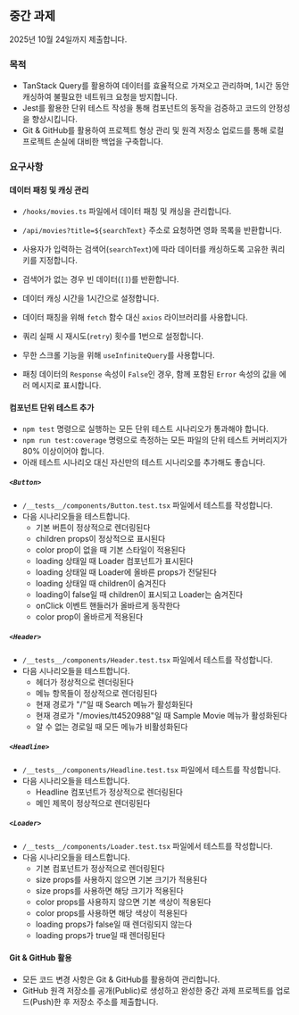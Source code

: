 ## 중간 과제

2025년 10월 24일까지 제출합니다.

### 목적

- TanStack Query를 활용하여 데이터를 효율적으로 가져오고 관리하며, 1시간 동안 캐싱하여 불필요한 네트워크 요청을 방지합니다.
- Jest를 활용한 단위 테스트 작성을 통해 컴포넌트의 동작을 검증하고 코드의 안정성을 향상시킵니다.
- Git & GitHub를 활용하여 프로젝트 형상 관리 및 원격 저장소 업로드를 통해 로컬 프로젝트 손실에 대비한 백업을 구축합니다.

### 요구사항

#### 데이터 패칭 및 캐싱 관리

- `/hooks/movies.ts` 파일에서 데이터 패칭 및 캐싱을 관리합니다.
- `/api/movies?title=${searchText}` 주소로 요청하면 영화 목록을 반환합니다.
- 사용자가 입력하는 검색어(`searchText`)에 따라 데이터를 캐싱하도록 고유한 쿼리 키를 지정합니다.
- 검색어가 없는 경우 빈 데이터(`[]`)를 반환합니다.
- 데이터 캐싱 시간을 1시간으로 설정합니다.

- 데이터 패칭을 위해 `fetch` 함수 대신 `axios` 라이브러리를 사용합니다.
- 쿼리 실패 시 재시도(`retry`) 횟수를 1번으로 설정합니다.
- 무한 스크롤 기능을 위해 `useInfiniteQuery`를 사용합니다.
- 패칭 데이터의 `Response` 속성이 `False`인 경우, 함께 포함된 `Error` 속성의 값을 에러 메시지로 표시합니다.

#### 컴포넌트 단위 테스트 추가

- `npm test` 명령으로 실행하는 모든 단위 테스트 시나리오가 통과해야 합니다.
- `npm run test:coverage` 명령으로 측정하는 모든 파일의 단위 테스트 커버리지가 80% 이상이어야 합니다.
- 아래 테스트 시나리오 대신 자신만의 테스트 시나리오를 추가해도 좋습니다.

##### `<Button>`

- `/__tests__/components/Button.test.tsx` 파일에서 테스트를 작성합니다.
- 다음 시나리오들을 테스트합니다.
  - 기본 버튼이 정상적으로 렌더링된다
  - children props이 정상적으로 표시된다
  - color prop이 없을 때 기본 스타일이 적용된다
  - loading 상태일 때 Loader 컴포넌트가 표시된다
  - loading 상태일 때 Loader에 올바른 props가 전달된다
  - loading 상태일 때 children이 숨겨진다
  - loading이 false일 때 children이 표시되고 Loader는 숨겨진다
  - onClick 이벤트 핸들러가 올바르게 동작한다
  - color prop이 올바르게 적용된다

##### `<Header>`

- `/__tests__/components/Header.test.tsx` 파일에서 테스트를 작성합니다.
- 다음 시나리오들을 테스트합니다.
  - 헤더가 정상적으로 렌더링된다
  - 메뉴 항목들이 정상적으로 렌더링된다
  - 현재 경로가 "/"일 때 Search 메뉴가 활성화된다
  - 현재 경로가 "/movies/tt4520988"일 때 Sample Movie 메뉴가 활성화된다
  - 알 수 없는 경로일 때 모든 메뉴가 비활성화된다

##### `<Headline>`

- `/__tests__/components/Headline.test.tsx` 파일에서 테스트를 작성합니다.
- 다음 시나리오들을 테스트합니다.
  - Headline 컴포넌트가 정상적으로 렌더링된다
  - 메인 제목이 정상적으로 렌더링된다

##### `<Loader>`

- `/__tests__/components/Loader.test.tsx` 파일에서 테스트를 작성합니다.
- 다음 시나리오들을 테스트합니다.
  - 기본 컴포넌트가 정상적으로 렌더링된다
  - size props를 사용하지 않으면 기본 크기가 적용된다
  - size props를 사용하면 해당 크기가 적용된다
  - color props를 사용하지 않으면 기본 색상이 적용된다
  - color props를 사용하면 해당 색상이 적용된다
  - loading props가 false일 때 렌더링되지 않는다
  - loading props가 true일 때 렌더링된다

#### Git & GitHub 활용

- 모든 코드 변경 사항은 Git & GitHub를 활용하여 관리합니다.
- GitHub 원격 저장소를 공개(Public)로 생성하고 완성한 중간 과제 프로젝트를 업로드(Push)한 후 저장소 주소를 제출합니다.
